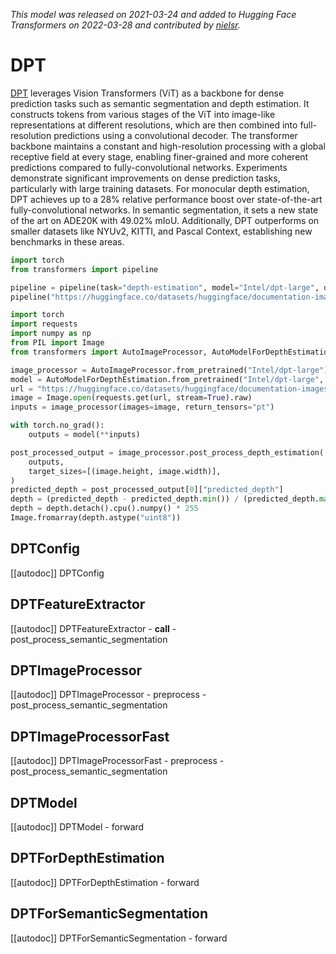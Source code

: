 <!--Copyright 2022 The HuggingFace Team. All rights reserved.

Licensed under the Apache License, Version 2.0 (the "License"); you may not use this file except in compliance with
the License. You may obtain a copy of the License at

http://www.apache.org/licenses/LICENSE-2.0

Unless required by applicable law or agreed to in writing, software distributed under the License is distributed on
an "AS IS" BASIS, WITHOUT WARRANTIES OR CONDITIONS OF ANY KIND, either express or implied. See the License for the
specific language governing permissions and limitations under the License.

⚠️ Note that this file is in Markdown but contain specific syntax for our doc-builder (similar to MDX) that may not be
rendered properly in your Markdown viewer.

-->
*This model was released on 2021-03-24 and added to Hugging Face Transformers on 2022-03-28 and contributed by [nielsr](https://huggingface.co/nielsr).*

# DPT

[DPT](https://huggingface.co/papers/2103.13413) leverages Vision Transformers (ViT) as a backbone for dense prediction tasks such as semantic segmentation and depth estimation. It constructs tokens from various stages of the ViT into image-like representations at different resolutions, which are then combined into full-resolution predictions using a convolutional decoder. The transformer backbone maintains a constant and high-resolution processing with a global receptive field at every stage, enabling finer-grained and more coherent predictions compared to fully-convolutional networks. Experiments demonstrate significant improvements on dense prediction tasks, particularly with large training datasets. For monocular depth estimation, DPT achieves up to a 28% relative performance boost over state-of-the-art fully-convolutional networks. In semantic segmentation, it sets a new state of the art on ADE20K with 49.02% mIoU. Additionally, DPT outperforms on smaller datasets like NYUv2, KITTI, and Pascal Context, establishing new benchmarks in these areas.

<hfoptions id="usage">
<hfoption id="Pipeline">

```py
import torch
from transformers import pipeline

pipeline = pipeline(task="depth-estimation", model="Intel/dpt-large", dtype="auto")
pipeline("https://huggingface.co/datasets/huggingface/documentation-images/resolve/main/pipeline-cat-chonk.jpeg")
```

</hfoption>
<hfoption id="AutoModel">

```python
import torch
import requests
import numpy as np
from PIL import Image
from transformers import AutoImageProcessor, AutoModelForDepthEstimation

image_processor = AutoImageProcessor.from_pretrained("Intel/dpt-large")
model = AutoModelForDepthEstimation.from_pretrained("Intel/dpt-large", dtype="auto")
url = "https://huggingface.co/datasets/huggingface/documentation-images/resolve/main/pipeline-cat-chonk.jpeg"
image = Image.open(requests.get(url, stream=True).raw)
inputs = image_processor(images=image, return_tensors="pt")

with torch.no_grad():
    outputs = model(**inputs)

post_processed_output = image_processor.post_process_depth_estimation(
    outputs,
    target_sizes=[(image.height, image.width)],
)
predicted_depth = post_processed_output[0]["predicted_depth"]
depth = (predicted_depth - predicted_depth.min()) / (predicted_depth.max() - predicted_depth.min())
depth = depth.detach().cpu().numpy() * 255
Image.fromarray(depth.astype("uint8"))
```

</hfoption>
</hfoptions>

## DPTConfig

[[autodoc]] DPTConfig

## DPTFeatureExtractor

[[autodoc]] DPTFeatureExtractor
    - __call__
    - post_process_semantic_segmentation

## DPTImageProcessor

[[autodoc]] DPTImageProcessor
    - preprocess
    - post_process_semantic_segmentation

## DPTImageProcessorFast

[[autodoc]] DPTImageProcessorFast
    - preprocess
    - post_process_semantic_segmentation

## DPTModel

[[autodoc]] DPTModel
    - forward

## DPTForDepthEstimation

[[autodoc]] DPTForDepthEstimation
    - forward

## DPTForSemanticSegmentation

[[autodoc]] DPTForSemanticSegmentation
    - forward

